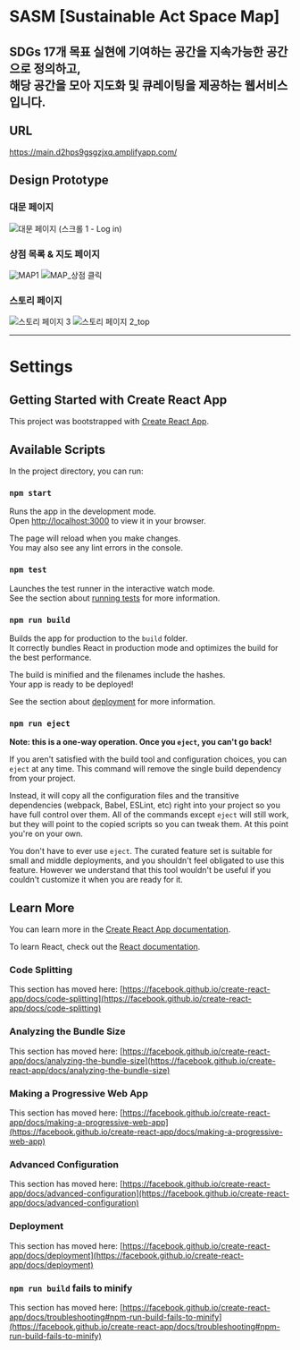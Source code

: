 # SASM [Sustainable Act Space Map]
SDGs 17개 목표 실현에 기여하는 공간을 지속가능한 공간으로 정의하고, <br>해당 공간을 모아 <b>지도화 및 큐레이팅을 제공하는 웹서비스</b>입니다.
<br>
<br>
URL 
------
https://main.d2hps9gsgzjxq.amplifyapp.com/


## Design Prototype

### 대문 페이지
![대문 페이지 (스크롤 1 - Log in)](https://user-images.githubusercontent.com/80390638/183284149-3f667fed-e85c-47b1-a101-29551c7b1af3.png)
### 상점 목록 & 지도 페이지 
![MAP1](https://user-images.githubusercontent.com/80390638/183284167-12b5b11a-3d26-4477-a1a3-48e0cbc57b07.png)
![MAP_상점 클릭](https://user-images.githubusercontent.com/80390638/183284178-fdecabd4-0ff4-4e73-a815-a961f65ba06d.png)
### 스토리 페이지
![스토리 페이지 3](https://user-images.githubusercontent.com/80390638/183284202-e27a9aa6-67c6-41a2-bec3-10d860bf2940.png)
![스토리 페이지 2_top](https://user-images.githubusercontent.com/80390638/183284207-fb80cfb7-c845-4991-92e8-4f497089e5f0.png)

--------------------

# Settings
## Getting Started with Create React App
This project was bootstrapped with [Create React App](https://github.com/facebook/create-react-app).
## Available Scripts

In the project directory, you can run:

### `npm start`

Runs the app in the development mode.\
Open [http://localhost:3000](http://localhost:3000) to view it in your browser.

The page will reload when you make changes.\
You may also see any lint errors in the console.

### `npm test`

Launches the test runner in the interactive watch mode.\
See the section about [running tests](https://facebook.github.io/create-react-app/docs/running-tests) for more information.

### `npm run build`

Builds the app for production to the `build` folder.\
It correctly bundles React in production mode and optimizes the build for the best performance.

The build is minified and the filenames include the hashes.\
Your app is ready to be deployed!

See the section about [deployment](https://facebook.github.io/create-react-app/docs/deployment) for more information.

### `npm run eject`

**Note: this is a one-way operation. Once you `eject`, you can't go back!**

If you aren't satisfied with the build tool and configuration choices, you can `eject` at any time. This command will remove the single build dependency from your project.

Instead, it will copy all the configuration files and the transitive dependencies (webpack, Babel, ESLint, etc) right into your project so you have full control over them. All of the commands except `eject` will still work, but they will point to the copied scripts so you can tweak them. At this point you're on your own.

You don't have to ever use `eject`. The curated feature set is suitable for small and middle deployments, and you shouldn't feel obligated to use this feature. However we understand that this tool wouldn't be useful if you couldn't customize it when you are ready for it.

## Learn More

You can learn more in the [Create React App documentation](https://facebook.github.io/create-react-app/docs/getting-started).

To learn React, check out the [React documentation](https://reactjs.org/).

### Code Splitting

This section has moved here: [https://facebook.github.io/create-react-app/docs/code-splitting](https://facebook.github.io/create-react-app/docs/code-splitting)

### Analyzing the Bundle Size

This section has moved here: [https://facebook.github.io/create-react-app/docs/analyzing-the-bundle-size](https://facebook.github.io/create-react-app/docs/analyzing-the-bundle-size)

### Making a Progressive Web App

This section has moved here: [https://facebook.github.io/create-react-app/docs/making-a-progressive-web-app](https://facebook.github.io/create-react-app/docs/making-a-progressive-web-app)

### Advanced Configuration

This section has moved here: [https://facebook.github.io/create-react-app/docs/advanced-configuration](https://facebook.github.io/create-react-app/docs/advanced-configuration)

### Deployment

This section has moved here: [https://facebook.github.io/create-react-app/docs/deployment](https://facebook.github.io/create-react-app/docs/deployment)

### `npm run build` fails to minify

This section has moved here: [https://facebook.github.io/create-react-app/docs/troubleshooting#npm-run-build-fails-to-minify](https://facebook.github.io/create-react-app/docs/troubleshooting#npm-run-build-fails-to-minify)
